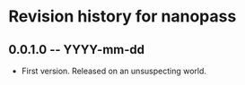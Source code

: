 # Revision history for nanopass

## 0.0.1.0 -- YYYY-mm-dd

* First version. Released on an unsuspecting world.
